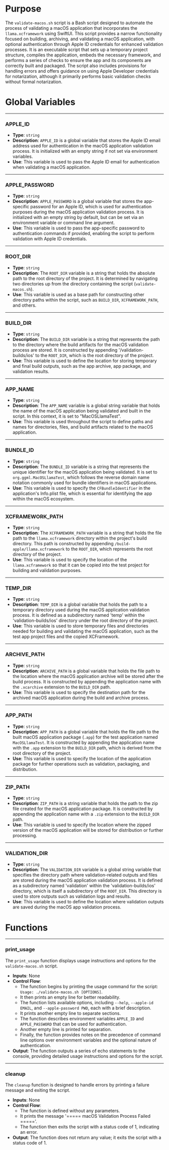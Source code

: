 # Purpose
The `validate-macos.sh` script is a Bash script designed to automate the process of validating a macOS application that incorporates the `llama.xcframework` using SwiftUI. This script provides a narrow functionality focused on building, archiving, and validating a macOS application, with optional authentication through Apple ID credentials for enhanced validation processes. It is an executable script that sets up a temporary project structure, compiles the application, embeds the necessary framework, and performs a series of checks to ensure the app and its components are correctly built and packaged. The script also includes provisions for handling errors and offers guidance on using Apple Developer credentials for notarization, although it primarily performs basic validation checks without formal notarization.
# Global Variables

---
### APPLE\_ID
- **Type**: `string`
- **Description**: `APPLE_ID` is a global variable that stores the Apple ID email address used for authentication in the macOS application validation process. It is initialized with an empty string if not set via environment variables.
- **Use**: This variable is used to pass the Apple ID email for authentication when validating a macOS application.


---
### APPLE\_PASSWORD
- **Type**: `string`
- **Description**: `APPLE_PASSWORD` is a global variable that stores the app-specific password for an Apple ID, which is used for authentication purposes during the macOS application validation process. It is initialized with an empty string by default, but can be set via an environment variable or command line argument.
- **Use**: This variable is used to pass the app-specific password to authentication commands if provided, enabling the script to perform validation with Apple ID credentials.


---
### ROOT\_DIR
- **Type**: `string`
- **Description**: The `ROOT_DIR` variable is a string that holds the absolute path to the root directory of the project. It is determined by navigating two directories up from the directory containing the script (`validate-macos.sh`).
- **Use**: This variable is used as a base path for constructing other directory paths within the script, such as `BUILD_DIR`, `XCFRAMEWORK_PATH`, and others.


---
### BUILD\_DIR
- **Type**: `string`
- **Description**: The `BUILD_DIR` variable is a string that represents the path to the directory where the build artifacts for the macOS validation process are stored. It is constructed by appending '/validation-builds/ios' to the `ROOT_DIR`, which is the root directory of the project.
- **Use**: This variable is used to define the location for storing temporary and final build outputs, such as the app archive, app package, and validation results.


---
### APP\_NAME
- **Type**: `string`
- **Description**: The `APP_NAME` variable is a global string variable that holds the name of the macOS application being validated and built in the script. In this context, it is set to "MacOSLlamaTest".
- **Use**: This variable is used throughout the script to define paths and names for directories, files, and build artifacts related to the macOS application.


---
### BUNDLE\_ID
- **Type**: `string`
- **Description**: The `BUNDLE_ID` variable is a string that represents the unique identifier for the macOS application being validated. It is set to `org.ggml.MacOSLlamaTest`, which follows the reverse domain name notation commonly used for bundle identifiers in macOS applications.
- **Use**: This variable is used to specify the `CFBundleIdentifier` in the application's Info.plist file, which is essential for identifying the app within the macOS ecosystem.


---
### XCFRAMEWORK\_PATH
- **Type**: `string`
- **Description**: The `XCFRAMEWORK_PATH` variable is a string that holds the file path to the `llama.xcframework` directory within the project's build directory. This path is constructed by appending `/build-apple/llama.xcframework` to the `ROOT_DIR`, which represents the root directory of the project.
- **Use**: This variable is used to specify the location of the `llama.xcframework` so that it can be copied into the test project for building and validation purposes.


---
### TEMP\_DIR
- **Type**: `string`
- **Description**: `TEMP_DIR` is a global variable that holds the path to a temporary directory used during the macOS application validation process. It is defined as a subdirectory named 'temp' within the 'validation-builds/ios' directory under the root directory of the project.
- **Use**: This variable is used to store temporary files and directories needed for building and validating the macOS application, such as the test app project files and the copied XCFramework.


---
### ARCHIVE\_PATH
- **Type**: `string`
- **Description**: `ARCHIVE_PATH` is a global variable that holds the file path to the location where the macOS application archive will be stored after the build process. It is constructed by appending the application name with the `.xcarchive` extension to the `BUILD_DIR` path.
- **Use**: This variable is used to specify the destination path for the archived macOS application during the build and archive process.


---
### APP\_PATH
- **Type**: `string`
- **Description**: `APP_PATH` is a global variable that holds the file path to the built macOS application package (`.app`) for the test application named `MacOSLlamaTest`. It is constructed by appending the application name with the `.app` extension to the `BUILD_DIR` path, which is derived from the root directory of the project.
- **Use**: This variable is used to specify the location of the application package for further operations such as validation, packaging, and distribution.


---
### ZIP\_PATH
- **Type**: `string`
- **Description**: `ZIP_PATH` is a string variable that holds the path to the zip file created for the macOS application package. It is constructed by appending the application name with a `.zip` extension to the `BUILD_DIR` path.
- **Use**: This variable is used to specify the location where the zipped version of the macOS application will be stored for distribution or further processing.


---
### VALIDATION\_DIR
- **Type**: `string`
- **Description**: The `VALIDATION_DIR` variable is a global string variable that specifies the directory path where validation-related outputs and files are stored during the macOS application validation process. It is defined as a subdirectory named 'validation' within the 'validation-builds/ios' directory, which is itself a subdirectory of the `ROOT_DIR`. This directory is used to store outputs such as validation logs and results.
- **Use**: This variable is used to define the location where validation outputs are saved during the macOS app validation process.


# Functions

---
### print\_usage
The `print_usage` function displays usage instructions and options for the `validate-macos.sh` script.
- **Inputs**: None
- **Control Flow**:
    - The function begins by printing the usage command for the script: `Usage: ./validate-macos.sh [OPTIONS]`.
    - It then prints an empty line for better readability.
    - The function lists available options, including `--help`, `--apple-id EMAIL`, and `--apple-password PWD`, each with a brief description.
    - It prints another empty line to separate sections.
    - The function describes environment variables `APPLE_ID` and `APPLE_PASSWORD` that can be used for authentication.
    - Another empty line is printed for separation.
    - Finally, the function provides notes on the precedence of command line options over environment variables and the optional nature of authentication.
- **Output**: The function outputs a series of echo statements to the console, providing detailed usage instructions and options for the script.


---
### cleanup
The `cleanup` function is designed to handle errors by printing a failure message and exiting the script.
- **Inputs**: None
- **Control Flow**:
    - The function is defined without any parameters.
    - It prints the message '===== macOS Validation Process Failed ====='.
    - The function then exits the script with a status code of 1, indicating an error.
- **Output**: The function does not return any value; it exits the script with a status code of 1.


